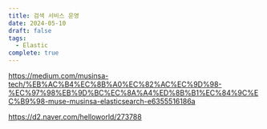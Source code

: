 ```yaml
---
title: 검색 서비스 운영
date: 2024-05-10
draft: false
tags:
  - Elastic
complete: true
---
```

https://medium.com/musinsa-tech/%EB%AC%B4%EC%8B%A0%EC%82%AC%EC%9D%98-%EC%97%98%EB%9D%BC%EC%8A%A4%ED%8B%B1%EC%84%9C%EC%B9%98-muse-musinsa-elasticsearch-e6355516186a

https://d2.naver.com/helloworld/273788